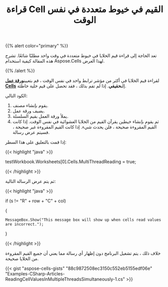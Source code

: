 ﻿---
title: قراءة Cell القيم في خيوط متعددة في نفس الوقت
linktitle: خيوط متعددة
type: docs
weight: 1800
url: /ar/net/reading-cell-values-in-multiple-threads-simultaneously/
---
{{% alert color="primary" %}}

تعد الحاجة إلى قراءة قيم الخلايا في خيوط متعددة في وقت واحد مطلبًا شائعًا. تشرح هذه المقالة كيفية استخدام Aspose.Cells لهذا الغرض.

{{% /alert %}}

 لقراءة قيم الخلايا في أكثر من مؤشر ترابط واحد في نفس الوقت ، قم بتعيين[**ورقة عمل Cells**](https://reference.aspose.com/cells/net/aspose.cells/cells/properties/multithreadreading) إلى**حقيقي**. إذا لم تقم بذلك ، فقد تحصل على قيم خلية خاطئة.

الكود التالي:

1. يقوم بإنشاء مصنف.
1. يضيف ورقة عمل.
1. يملأ ورقة العمل بقيم السلسلة.
1. ثم يقوم بإنشاء خيطين يقرآن القيم من الخلايا العشوائية في نفس الوقت.
 إذا كانت القيم المقروءة صحيحة ، فلن يحدث شيء. إذا كانت القيم المقروءة غير صحيحة ، فسيتم عرض رسالة.

إذا قمت بالتعليق على هذا السطر:

{{< highlight "java" >}}

 testWorkbook.Worksheets[0].Cells.MultiThreadReading = true;

{{< /highlight >}}

ثم يتم عرض الرسالة التالية:

{{< highlight "java" >}}

 if (s != "R" + row + "C" + col)

{

    MessageBox.Show("This message box will show up when cells read values are incorrect.");

}

{{< /highlight >}}

خلاف ذلك ، يتم تشغيل البرنامج دون إظهار أي رسالة مما يعني أن جميع القيم المقروءة من الخلايا صحيحة.

{{< gist "aspose-cells-gists" "88c9872508ec3150c552eb5155edf06e" "Examples-CSharp-Articles-ReadingCellValuesInMultipleThreadsSimultaneously-1.cs" >}}
